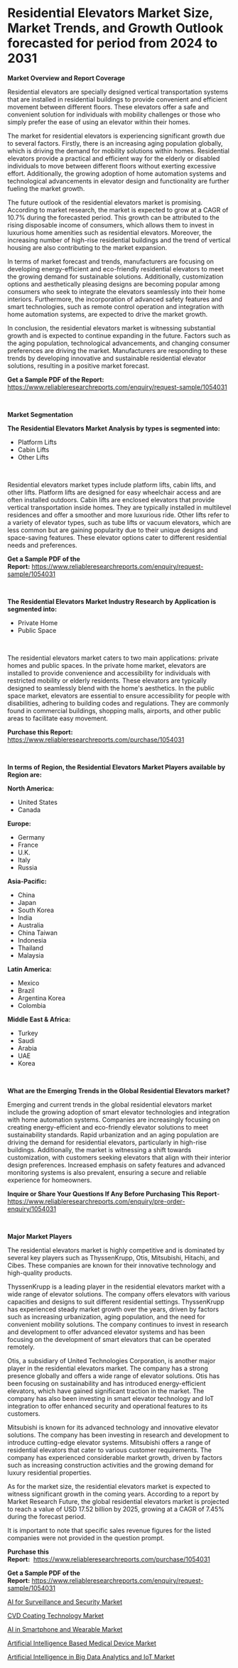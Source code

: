 <p><h1>Residential Elevators Market Size, Market Trends, and Growth Outlook forecasted for period from 2024 to 2031</h1></p><p><strong>Market Overview and Report Coverage</strong></p>
<p><p>Residential elevators are specially designed vertical transportation systems that are installed in residential buildings to provide convenient and efficient movement between different floors. These elevators offer a safe and convenient solution for individuals with mobility challenges or those who simply prefer the ease of using an elevator within their homes.</p><p>The market for residential elevators is experiencing significant growth due to several factors. Firstly, there is an increasing aging population globally, which is driving the demand for mobility solutions within homes. Residential elevators provide a practical and efficient way for the elderly or disabled individuals to move between different floors without exerting excessive effort. Additionally, the growing adoption of home automation systems and technological advancements in elevator design and functionality are further fueling the market growth.</p><p>The future outlook of the residential elevators market is promising. According to market research, the market is expected to grow at a CAGR of 10.7% during the forecasted period. This growth can be attributed to the rising disposable income of consumers, which allows them to invest in luxurious home amenities such as residential elevators. Moreover, the increasing number of high-rise residential buildings and the trend of vertical housing are also contributing to the market expansion.</p><p>In terms of market forecast and trends, manufacturers are focusing on developing energy-efficient and eco-friendly residential elevators to meet the growing demand for sustainable solutions. Additionally, customization options and aesthetically pleasing designs are becoming popular among consumers who seek to integrate the elevators seamlessly into their home interiors. Furthermore, the incorporation of advanced safety features and smart technologies, such as remote control operation and integration with home automation systems, are expected to drive the market growth.</p><p>In conclusion, the residential elevators market is witnessing substantial growth and is expected to continue expanding in the future. Factors such as the aging population, technological advancements, and changing consumer preferences are driving the market. Manufacturers are responding to these trends by developing innovative and sustainable residential elevator solutions, resulting in a positive market forecast.</p></p>
<p><strong>Get a Sample PDF of the Report:</strong> <a href="https://www.reliableresearchreports.com/enquiry/request-sample/1054031">https://www.reliableresearchreports.com/enquiry/request-sample/1054031</a></p>
<p>&nbsp;</p>
<p><strong>Market Segmentation</strong></p>
<p><strong>The Residential Elevators Market Analysis by types is segmented into:</strong></p>
<p><ul><li>Platform Lifts</li><li>Cabin Lifts</li><li>Other Lifts</li></ul></p>
<p>&nbsp;</p>
<p><p>Residential elevators market types include platform lifts, cabin lifts, and other lifts. Platform lifts are designed for easy wheelchair access and are often installed outdoors. Cabin lifts are enclosed elevators that provide vertical transportation inside homes. They are typically installed in multilevel residences and offer a smoother and more luxurious ride. Other lifts refer to a variety of elevator types, such as tube lifts or vacuum elevators, which are less common but are gaining popularity due to their unique designs and space-saving features. These elevator options cater to different residential needs and preferences.</p></p>
<p><strong>Get a Sample PDF of the Report:</strong>&nbsp;<a href="https://www.reliableresearchreports.com/enquiry/request-sample/1054031">https://www.reliableresearchreports.com/enquiry/request-sample/1054031</a></p>
<p>&nbsp;</p>
<p><strong>The Residential Elevators Market Industry Research by Application is segmented into:</strong></p>
<p><ul><li>Private Home</li><li>Public Space</li></ul></p>
<p>&nbsp;</p>
<p><p>The residential elevators market caters to two main applications: private homes and public spaces. In the private home market, elevators are installed to provide convenience and accessibility for individuals with restricted mobility or elderly residents. These elevators are typically designed to seamlessly blend with the home's aesthetics. In the public space market, elevators are essential to ensure accessibility for people with disabilities, adhering to building codes and regulations. They are commonly found in commercial buildings, shopping malls, airports, and other public areas to facilitate easy movement.</p></p>
<p><strong>Purchase this Report:</strong>&nbsp; <a href="https://www.reliableresearchreports.com/purchase/1054031">https://www.reliableresearchreports.com/purchase/1054031</a></p>
<p>&nbsp;</p>
<p><strong>In terms of Region, the Residential Elevators Market Players available by Region are:</strong></p>
<p>
    <p> <strong> North America: </strong>
        <ul>
            <li>United States</li>
            <li>Canada</li>
        </ul>
        </p> 
    <p> <strong> Europe: </strong>
        <ul>
            <li>Germany</li>
            <li>France</li>
            <li>U.K.</li>
            <li>Italy</li>
            <li>Russia</li>
        </ul>
        </p> 
    <p> <strong> Asia-Pacific: </strong>
        <ul>
            <li>China</li>
            <li>Japan</li>
            <li>South Korea</li>
            <li>India</li>
            <li>Australia</li>
            <li>China Taiwan</li>
            <li>Indonesia</li>
            <li>Thailand</li>
            <li>Malaysia</li>
        </ul>
        </p> 
    <p> <strong> Latin America: </strong>
        <ul>
            <li>Mexico</li>
            <li>Brazil</li>
            <li>Argentina Korea</li>
            <li>Colombia</li>
        </ul>
        </p> 
    <p> <strong> Middle East & Africa: </strong>
        <ul>
            <li>Turkey</li>
            <li>Saudi</li>
            <li>Arabia</li>
            <li>UAE</li>
            <li>Korea</li>
        </ul>
    </p>
    </p>
<p>&nbsp;</p>
<p><strong>What are the Emerging Trends in the Global Residential Elevators market?</strong></p>
<p><p>Emerging and current trends in the global residential elevators market include the growing adoption of smart elevator technologies and integration with home automation systems. Companies are increasingly focusing on creating energy-efficient and eco-friendly elevator solutions to meet sustainability standards. Rapid urbanization and an aging population are driving the demand for residential elevators, particularly in high-rise buildings. Additionally, the market is witnessing a shift towards customization, with customers seeking elevators that align with their interior design preferences. Increased emphasis on safety features and advanced monitoring systems is also prevalent, ensuring a secure and reliable experience for homeowners.</p></p>
<p><strong>Inquire or Share Your Questions If Any Before Purchasing This Report</strong>- <a href="https://www.reliableresearchreports.com/enquiry/pre-order-enquiry/1054031">https://www.reliableresearchreports.com/enquiry/pre-order-enquiry/1054031</a></p>
<p>&nbsp;</p>
<p><strong>Major Market Players</strong></p>
<p><p>The residential elevators market is highly competitive and is dominated by several key players such as ThyssenKrupp, Otis, Mitsubishi, Hitachi, and Cibes. These companies are known for their innovative technology and high-quality products.</p><p>ThyssenKrupp is a leading player in the residential elevators market with a wide range of elevator solutions. The company offers elevators with various capacities and designs to suit different residential settings. ThyssenKrupp has experienced steady market growth over the years, driven by factors such as increasing urbanization, aging population, and the need for convenient mobility solutions. The company continues to invest in research and development to offer advanced elevator systems and has been focusing on the development of smart elevators that can be operated remotely.</p><p>Otis, a subsidiary of United Technologies Corporation, is another major player in the residential elevators market. The company has a strong presence globally and offers a wide range of elevator solutions. Otis has been focusing on sustainability and has introduced energy-efficient elevators, which have gained significant traction in the market. The company has also been investing in smart elevator technology and IoT integration to offer enhanced security and operational features to its customers.</p><p>Mitsubishi is known for its advanced technology and innovative elevator solutions. The company has been investing in research and development to introduce cutting-edge elevator systems. Mitsubishi offers a range of residential elevators that cater to various customer requirements. The company has experienced considerable market growth, driven by factors such as increasing construction activities and the growing demand for luxury residential properties.</p><p>As for the market size, the residential elevators market is expected to witness significant growth in the coming years. According to a report by Market Research Future, the global residential elevators market is projected to reach a value of USD 17.52 billion by 2025, growing at a CAGR of 7.45% during the forecast period.</p><p>It is important to note that specific sales revenue figures for the listed companies were not provided in the question prompt.</p></p>
<p><strong>Purchase this Report:</strong>&nbsp;&nbsp;<a href="https://www.reliableresearchreports.com/purchase/1054031">https://www.reliableresearchreports.com/purchase/1054031</a></p>
<p></p>
<p><strong>Get a Sample PDF of the Report:</strong>&nbsp;<a href="https://www.reliableresearchreports.com/enquiry/request-sample/1054031">https://www.reliableresearchreports.com/enquiry/request-sample/1054031</a></p>
<p><p><a href="https://medium.com/p/56bb8a4025d4/edit">AI for Surveillance and Security Market</a></p><p><a href="https://medium.com/@deniseharvey70/cvd-coating-technology-market-analysis-its-cagr-market-segmentation-and-global-industry-overview-6b58d8fe772b">CVD Coating Technology Market</a></p><p><a href="https://medium.com/@deniseharvey70/ai-in-smartphone-and-wearable-market-size-market-outlook-and-market-forecast-2023-to-2030-cbdd6a6d4bf4">AI in Smartphone and Wearable Market</a></p><p><a href="https://medium.com/@deniseharvey70/analyzing-artificial-intelligence-based-medical-device-market-global-industry-perspective-and-13761e8f74ce">Artificial Intelligence Based Medical Device Market</a></p><p><a href="https://medium.com/@deniseharvey70/artificial-intelligence-in-big-data-analytics-and-iot-market-size-market-outlook-and-market-be77d7f4e4db">Artificial Intelligence in Big Data Analytics and IoT Market</a></p></p>